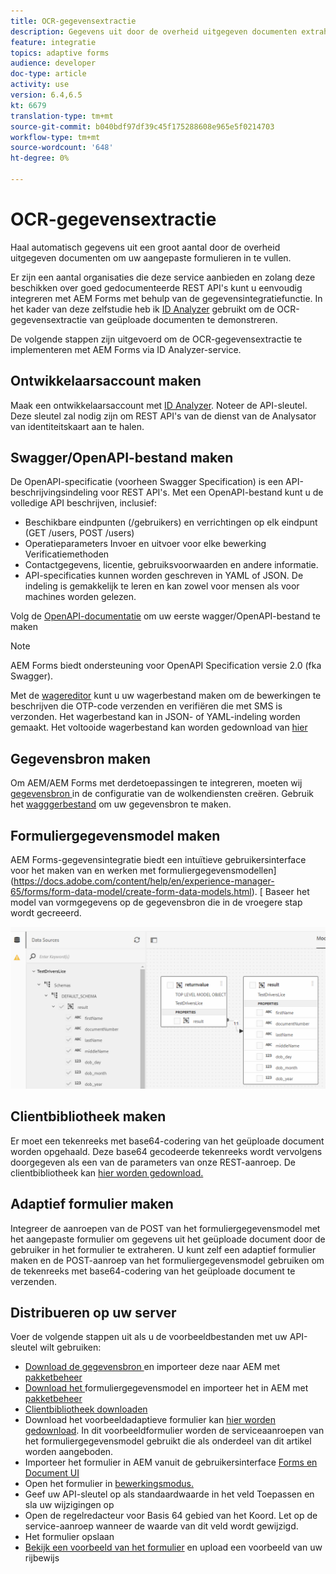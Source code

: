 ```yaml
---
title: OCR-gegevensextractie
description: Gegevens uit door de overheid uitgegeven documenten extraheren om formulieren in te vullen.
feature: integratie
topics: adaptive forms
audience: developer
doc-type: article
activity: use
version: 6.4,6.5
kt: 6679
translation-type: tm+mt
source-git-commit: b040bdf97df39c45f175288608e965e5f0214703
workflow-type: tm+mt
source-wordcount: '648'
ht-degree: 0%

---
```




# OCR-gegevensextractie

Haal automatisch gegevens uit een groot aantal door de overheid uitgegeven documenten om uw aangepaste formulieren in te vullen.

Er zijn een aantal organisaties die deze service aanbieden en zolang deze beschikken over goed gedocumenteerde REST API&#39;s kunt u eenvoudig integreren met AEM Forms met behulp van de gegevensintegratiefunctie. In het kader van deze zelfstudie heb ik [ID Analyzer](https://www.idanalyzer.com/) gebruikt om de OCR-gegevensextractie van geüploade documenten te demonstreren.

De volgende stappen zijn uitgevoerd om de OCR-gegevensextractie te implementeren met AEM Forms via ID Analyzer-service.

## Ontwikkelaarsaccount maken

Maak een ontwikkelaarsaccount met [ID Analyzer](https://portal.idanalyzer.com/signin.html). Noteer de API-sleutel. Deze sleutel zal nodig zijn om REST API&#39;s van de dienst van de Analysator van identiteitskaart aan te halen.

## Swagger/OpenAPI-bestand maken

De OpenAPI-specificatie (voorheen Swagger Specification) is een API-beschrijvingsindeling voor REST API&#39;s. Met een OpenAPI-bestand kunt u de volledige API beschrijven, inclusief:

* Beschikbare eindpunten (/gebruikers) en verrichtingen op elk eindpunt (GET /users, POST /users)
* Operatieparameters Invoer en uitvoer voor elke bewerking
Verificatiemethoden
* Contactgegevens, licentie, gebruiksvoorwaarden en andere informatie.
* API-specificaties kunnen worden geschreven in YAML of JSON. De indeling is gemakkelijk te leren en kan zowel voor mensen als voor machines worden gelezen.

Volg de [OpenAPI-documentatie](https://swagger.io/docs/specification/2-0/basic-structure/) om uw eerste wagger/OpenAPI-bestand te maken

>[!NOTE]
> AEM Forms biedt ondersteuning voor OpenAPI Specification versie 2.0 (fka Swagger).

Met de [wagereditor](https://editor.swagger.io/) kunt u uw wagerbestand maken om de bewerkingen te beschrijven die OTP-code verzenden en verifiëren die met SMS is verzonden. Het wagerbestand kan in JSON- of YAML-indeling worden gemaakt. Het voltooide wagerbestand kan worden gedownload van [hier](assets/drivers-license-swagger.zip)

## Gegevensbron maken

Om AEM/AEM Forms met derdetoepassingen te integreren, moeten wij [gegevensbron ](https://docs.adobe.com/content/help/en/experience-manager-learn/forms/ic-web-channel-tutorial/parttwo.html) in de configuratie van de wolkendiensten creëren. Gebruik het [wagggerbestand](assets/drivers-license-swagger.zip) om uw gegevensbron te maken.

## Formuliergegevensmodel maken

AEM Forms-gegevensintegratie biedt een intuïtieve gebruikersinterface voor het maken van en werken met formuliergegevensmodellen](https://docs.adobe.com/content/help/en/experience-manager-65/forms/form-data-model/create-form-data-models.html). [ Baseer het model van vormgegevens op de gegevensbron die in de vroegere stap wordt gecreeerd.

![fdm](assets/test-dl-fdm.PNG)

## Clientbibliotheek maken

Er moet een tekenreeks met base64-codering van het geüploade document worden opgehaald. Deze base64 gecodeerde tekenreeks wordt vervolgens doorgegeven als een van de parameters van onze REST-aanroep.
De clientbibliotheek kan [hier worden gedownload.](assets/drivers-license-client-lib.zip)

## Adaptief formulier maken

Integreer de aanroepen van de POST van het formuliergegevensmodel met het aangepaste formulier om gegevens uit het geüploade document door de gebruiker in het formulier te extraheren. U kunt zelf een adaptief formulier maken en de POST-aanroep van het formuliergegevensmodel gebruiken om de tekenreeks met base64-codering van het geüploade document te verzenden.

## Distribueren op uw server

Voer de volgende stappen uit als u de voorbeeldbestanden met uw API-sleutel wilt gebruiken:

* [Download de gegevensbron ](assets/drivers-license-source.zip) en importeer deze naar AEM met  [pakketbeheer](http://localhost:4502/crx/packmgr/index.jsp)
* [Download het ](assets/drivers-license-fdm.zip) formuliergegevensmodel en importeer het in AEM met  [pakketbeheer](http://localhost:4502/crx/packmgr/index.jsp)
* [Clientbibliotheek downloaden](assets/drivers-license-client-lib.zip)
* Download het voorbeeldadaptieve formulier kan [hier worden gedownload](assets/adaptive-form-dl.zip). In dit voorbeeldformulier worden de serviceaanroepen van het formuliergegevensmodel gebruikt die als onderdeel van dit artikel worden aangeboden.
* Importeer het formulier in AEM vanuit de gebruikersinterface [Forms en Document UI](http://localhost:4502/aem/forms.html/content/dam/formsanddocuments)
* Open het formulier in [bewerkingsmodus.](http://localhost:4502/editor.html/content/forms/af/driverslicenseandpassport.html)
* Geef uw API-sleutel op als standaardwaarde in het veld Toepassen en sla uw wijzigingen op
* Open de regelredacteur voor Basis 64 gebied van het Koord. Let op de service-aanroep wanneer de waarde van dit veld wordt gewijzigd.
* Het formulier opslaan
* [Bekijk een voorbeeld van het formulier](http://localhost:4502/content/dam/formsanddocuments/driverslicenseandpassport/jcr:content?wcmmode=disabled) en upload een voorbeeld van uw rijbewijs


